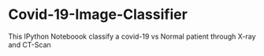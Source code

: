 # Covid-19-Image-Classifier
This IPython Noteboook classify a covid-19 vs Normal patient through X-ray and CT-Scan 
